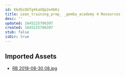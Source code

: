 ```yaml
---
id: KkdGsQGTg4kaUQp2e4bKz
title: Lean_training_prep_ _gemba_academy 4 Resources
desc: ''
updated: 1645225706397
created: 1645225706397
stub: false
isDir: true
---
```

## Imported Assets
- [RB 2018-08-30 08.jpg](/assets/rb-2018-08-30-08-Mw1E2lELy6C5.jpg)
